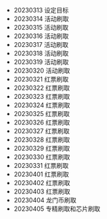 - 20230313 设定目标
- 20230314 活动刷取
- 20230315 活动刷取
- 20230316 活动刷取
- 20230317 活动刷取
- 20230318 活动刷取
- 20230319 活动刷取
- 20230320 活动刷取
- 20230321 红票刷取
- 20230322 红票刷取
- 20230323 红票刷取
- 20230324 红票刷取
- 20230325 红票刷取
- 20230326 红票刷取
- 20230327 红票刷取
- 20230328 红票刷取
- 20230329 红票刷取
- 20230330 红票刷取
- 20230331 红票刷取
- 20230401 红票刷取
- 20230402 红票刷取
- 20230403 红票刷取
- 20230404 龙门币刷取
- 20230405 专精刷取和芯片刷取
